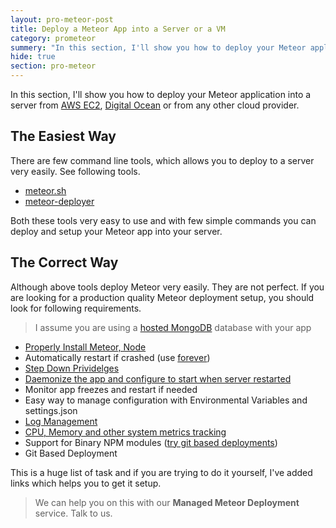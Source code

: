 ```yaml
---
layout: pro-meteor-post
title: Deploy a Meteor App into a Server or a VM
category: prometeor
summery: "In this section, I'll show you how to deploy your Meteor application into a server from AWS Ec2, Digital Ocean or from any other cloud provider."
hide: true
section: pro-meteor
---
```


In this section, I'll show you how to deploy your Meteor application into a server from [AWS EC2](http://aws.amazon.com/ec2/), [Digital Ocean](https://digitalocean.com/) or from any other cloud provider.

## The Easiest Way

There are few command line tools, which allows you to deploy to a server very easily. See following tools.

* [meteor.sh](https://github.com/netmute/meteor.sh)
* [meteor-deployer](https://github.com/xenolf/meteor-deploy)

Both these tools very easy to use and with few simple commands you can deploy and setup your Meteor app into your server.

## The Correct Way

Although above tools deploy Meteor very easily. They are not perfect. If you are looking for a production quality Meteor deployment setup, you should look for following requirements.

> I assume you are using a [hosted MongoDB](https://www.mongohq.com/home) database with your app

* [Properly Install Meteor, Node](http://julien-c.fr/2012/10/meteor-amazon-ec2/)
* Automatically restart if crashed (use [forever](https://github.com/nodejitsu/forever))
* [Step Down Prividelges](http://goo.gl/iKRAXK)
* [Daemonize the app and configure to start when server restarted](http://goo.gl/opBtmf)
* Monitor app freezes and restart if needed 
* Easy way to manage configuration with Environmental Variables and settings.json
* [Log Management](http://meteorhacks.com/logging-support-for-meteor.html)
* [CPU, Memory and other system metrics tracking](http://mmonit.com/monit/)
* Support for Binary NPM modules ([try git based deployments](http://meteorhacks.com/how-meteor-uses-node.html))
* Git Based Deployment 

This is a huge list of task and if you are trying to do it yourself, I've added links which helps you to get it setup.

> We can help you on this with our **Managed Meteor Deployment** service. Talk to us.